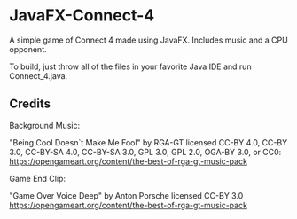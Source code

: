 # JavaFX-Connect-4
A simple game of Connect 4 made using JavaFX. Includes music and a CPU opponent.

To build, just throw all of the files in your favorite Java IDE and run Connect_4.java.
## Credits
Background Music:

"Being Cool Doesn`t Make Me Fool" by RGA-GT licensed CC-BY 4.0, CC-BY 3.0, CC-BY-SA 4.0, CC-BY-SA 3.0, GPL 3.0, GPL 2.0, OGA-BY 3.0, or CC0: https://opengameart.org/content/the-best-of-rga-gt-music-pack

Game End Clip:

"Game Over Voice Deep" by Anton Porsche licensed CC-BY 3.0 https://opengameart.org/content/the-best-of-rga-gt-music-pack
